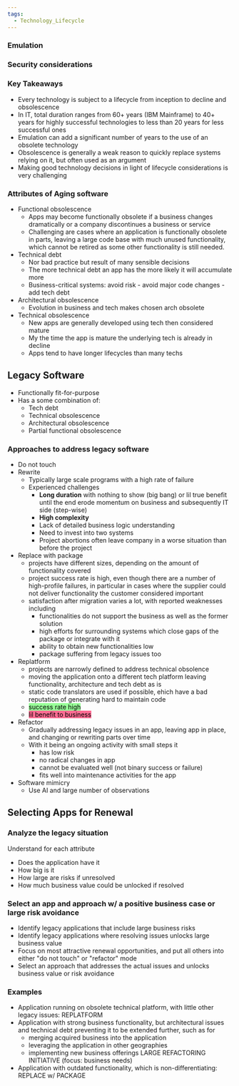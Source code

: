 ```yaml
---
tags:
  - Technology_Lifecycle
---
```

### Emulation

### Security considerations

### Key Takeaways
- Every technology is subject to a lifecycle from inception to decline and obsolescence
- In IT, total duration ranges from 60+ years (IBM Mainframe) to 40+ years for highly successful technologies to less than 20 years for less successful ones
- Emulation can add a significant number of years to the use of an obsolete technology
- Obsolescence is generally a weak reason to quickly replace systems relying on it, but often used as an argument
- Making good technology decisions in light of lifecycle considerations is very challenging

### Attributes of Aging software 
- Functional obsolescence
	- Apps may become functionally obsolete if a business changes dramatically or a company discontinues a business or service
	- Challenging are cases where an application is functionally obsolete in parts, leaving a large code base with much unused functionality, which cannot be retired as some other functionality is still needed.
- Technical debt
	- Nor bad practice but result of many sensible decisions
	- The more technical debt an app has the more likely it will accumulate more
	- Business-critical systems: avoid risk - avoid major code changes - add tech debt
- Architectural obsolescence
	- Evolution in business and tech makes chosen arch obsolete
- Technical obsolescence
	- New apps are generally developed using tech then considered mature
	- My the time the app is mature the underlying tech is already in decline
	- Apps tend to have longer lifecycles than many techs

## Legacy Software
- Functionally fit-for-purpose
- Has a some combination of:
	- Tech debt
	- Technical obsolescence
	- Architectural obsolescence
	- Partial functional obsolescence

### Approaches to address legacy software 
- Do not touch
- Rewrite
	- Typically large scale programs with a high rate of failure
	- Experienced challenges
		- **Long duration** with nothing to show (big bang) or lil true benefit until the end erode momentum on business and subsequently IT side (step-wise)
		- **High complexity**
		- Lack of detailed business logic understanding
		- Need to invest into two systems
		- Project abortions often leave company in a worse situation than before the project
- Replace with package
	- projects have different sizes, depending on the amount of functionality covered
	- project success rate is high, even though there are a number of high-profile failures, in particular in cases where the supplier could not deliver functionality the customer considered important
	- satisfaction after migration varies a lot, with reported weaknesses including
		- functionalities do not support the business as well as the former solution
		- high efforts for surrounding systems which close gaps of the package or integrate with it
		- ability to obtain new functionalities low
		- package suffering from legacy issues too
- Replatform
	- projects are narrowly defined to address technical obsolence
	- moving the application onto a different tech platform leaving functionality, architecture and tech debt as is
	- static code translators are used if possible, ehich have a bad reputation of generating hard to maintain code
	- <mark style="background: #88FF88DD;">success rate high</mark>
	- <mark style="background: #FF5582DD;">lil benefit to business</mark>
- Refactor
	- Gradually addressing legacy issues in an app, leaving app in place, and changing or rewriting parts over time
	- With it being an ongoing activity with small steps it
		- has low risk
		- no radical changes in app
		- cannot be evaluated well (not binary success or failure)
		- fits well into maintenance activities for the app
- Software mimicry
	- Use AI and large number of observations

## Selecting Apps for Renewal
### Analyze the legacy situation
Understand for each attribute
- Does the application have it
- How big is it
- How large are risks if unresolved
- How much business value could be unlocked if resolved
### Select an app and approach w/ a positive business case or large risk avoidance
- Identify legacy applications that include large business risks
- Identify legacy applications where resolving issues unlocks large business value
- Focus on most attractive renewal opportunities, and put all others into either "do not touch" or "refactor" mode
- Select an approach that addresses the actual issues and unlocks business value or risk avoidance
### Examples
- Application running on obsolete technical platform, with little other legacy issues: REPLATFORM
- Application with strong business functionality, but architectural issues and technical debt preventing it to be extended further, such as for
	- merging acquired business into the application
	- leveraging the application in other geographies
	- implementing new business offerings
	LARGE REFACTORING INITIATIVE (focus: business needs)
- Application with outdated functionality, which is non-differentiating: REPLACE w/ PACKAGE
